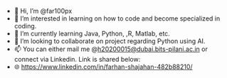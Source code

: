 - 👋 Hi, I’m @far100px
- 👀 I’m interested in learning on how to code and become specialized in coding.
- 🌱 I’m currently learning Java, Python, ,R, Matlab, etc.
- 💞️ I’m looking to collaborate on project regarding Python using AI.
- 📫 You can either mail me @h20200015@dubai.bits-pilani.ac.in or connect via Linkedin. Link is shared below:
- 🌐 https://www.linkedin.com/in/farhan-shajahan-482b88210/

<!---
far100px/far100px is a ✨ special ✨ repository because its `README.md` (this file) appears on your GitHub profile.
You can click the Preview link to take a look at your changes.
--->
